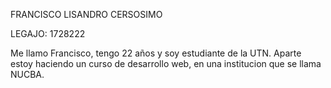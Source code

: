 FRANCISCO LISANDRO CERSOSIMO

LEGAJO: 1728222

Me llamo Francisco, tengo 22 años y soy estudiante de la UTN. Aparte estoy haciendo un curso de desarrollo web, en una institucion que se llama NUCBA.